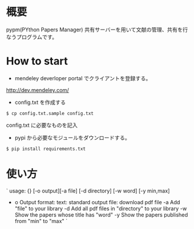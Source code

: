 # 概要
pypm(PYthon Papers Manager)
共有サーバーを用いて文献の管理、共有を行なうプログラムです。


# How to start
- mendeley deverloper portal でクライアントを登録する。

http://dev.mendeley.com/

- config.txt を作成する

`
$ cp config.txt.sample config.txt
`

config.txt に必要なものを記入


- pypi から必要なモジュールをダウンロードする。

`
$ pip install requirements.txt
`



# 使い方
`
usage: {} [-o output][-a file] [-d directory] [-w word] [-y min,max] 
  - o Output format:
     text: standard output
     file: download pdf file
  -a Add "file" to your library
  -d Add all pdf files in "directory" to your library
  -w Show the papers whose title has "word" 
  -y Show the papers published from "min" to "max" 
`
